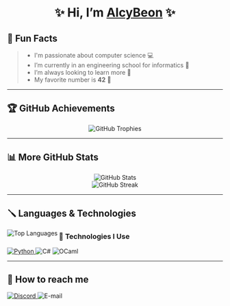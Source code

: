 <div align="center">
    <h1><b>✨ Hi, I’m <a href="https://github.com/AlcyBeon">AlcyBeon</a> ✨</b></h1>
</div>


## 🎯 Fun Facts  
> - I'm passionate about computer science 💻  
> - I’m currently in an engineering school for informatics 📍  
> - I’m always looking to learn more 📘  
> - My favorite number is **42** 🔢   

---

## 🏆 GitHub Achievements  
<p align="center">
    <img src="https://github-profile-trophy.vercel.app/?username=AlcyBeon&theme=discord&column=4&no-bg=true&margin-w=15" alt="GitHub Trophies">
</p>

---

## 📊 More GitHub Stats  
<p align="center">
    <img src="https://github-readme-stats.vercel.app/api?username=AlcyBeon&show_icons=true&theme=radical&hide_border=true" alt="GitHub Stats">
    <br>
    <img src="https://github-readme-streak-stats.herokuapp.com/?user=AlcyBeon&theme=radical&hide_border=true" alt="GitHub Streak">
</p>

---

## 🪛 Languages & Technologies  
<div>
    <img src="https://github-readme-stats.vercel.app/api/top-langs?username=AlcyBeon&show_icons=true&locale=en&layout=compact&theme=transparent&border_radius=15" alt="Top Languages" align="left"/>
</div>

### 🔧 Technologies I Use  
<a href="#gh-dark-mode-only">
    <img alt="Python" src="https://img.shields.io/badge/Python-050505?style=for-the-badge&logo=python&logoColor=FFF824#gh-dark-mode-only">
</a>
<img alt="C#" src="https://img.shields.io/badge/C%23-239120?style=for-the-badge&logo=c-sharp&logoColor=white">
<img alt="OCaml" src="https://img.shields.io/badge/OCaml-%23E98407.svg?style=for-the-badge&logo=ocaml&logoColor=black">

---

## 💬 How to reach me  
<div align="left">
    <a href="#" target="_blank">
        <img src="https://img.shields.io/badge/Discord-7289DA?style=for-the-badge&logo=discord&logoColor=white" alt="Discord">
    </a>
    <img src="https://img.shields.io/badge/Mail-alcybeongmail.com-red?style=for-the-badge&logoSize=10px" alt="E-mail">
</div>
